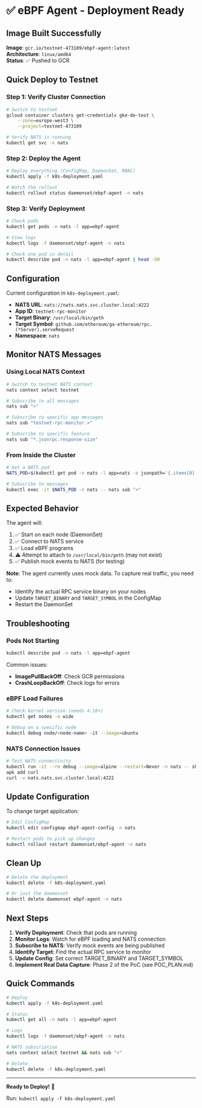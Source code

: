 # ✅ eBPF Agent - Deployment Ready

## Image Built Successfully

**Image**: `gcr.io/testnet-473109/ebpf-agent:latest`  
**Architecture**: `linux/amd64`  
**Status**: ✅ Pushed to GCR

## Quick Deploy to Testnet

### Step 1: Verify Cluster Connection

```bash
# Switch to testnet
gcloud container clusters get-credentials gke-de-test \
    --zone=europe-west3 \
    --project=testnet-473109

# Verify NATS is running
kubectl get svc -n nats
```

### Step 2: Deploy the Agent

```bash
# Deploy everything (ConfigMap, DaemonSet, RBAC)
kubectl apply -f k8s-deployment.yaml

# Watch the rollout
kubectl rollout status daemonset/ebpf-agent -n nats
```

### Step 3: Verify Deployment

```bash
# Check pods
kubectl get pods -n nats -l app=ebpf-agent

# View logs
kubectl logs -f daemonset/ebpf-agent -n nats

# Check one pod in detail
kubectl describe pod -n nats -l app=ebpf-agent | head -50
```

## Configuration

Current configuration in `k8s-deployment.yaml`:

- **NATS URL**: `nats://nats.nats.svc.cluster.local:4222`
- **App ID**: `testnet-rpc-monitor`
- **Target Binary**: `/usr/local/bin/geth`
- **Target Symbol**: `github.com/ethereum/go-ethereum/rpc.(*Server).serveRequest`
- **Namespace**: `nats`

## Monitor NATS Messages

### Using Local NATS Context

```bash
# Switch to testnet NATS context
nats context select testnet

# Subscribe to all messages
nats sub ">"

# Subscribe to specific app messages
nats sub "testnet-rpc-monitor.>"

# Subscribe to specific feature
nats sub "*.jsonrpc.response-size"
```

### From Inside the Cluster

```bash
# Get a NATS pod
NATS_POD=$(kubectl get pod -n nats -l app=nats -o jsonpath='{.items[0].metadata.name}')

# Subscribe to messages
kubectl exec -it $NATS_POD -n nats -- nats sub ">"
```

## Expected Behavior

The agent will:

1. ✅ Start on each node (DaemonSet)
2. ✅ Connect to NATS service
3. ✅ Load eBPF programs
4. ⚠️  Attempt to attach to `/usr/local/bin/geth` (may not exist)
5. ✅ Publish mock events to NATS (for testing)

**Note**: The agent currently uses mock data. To capture real traffic, you need to:
- Identify the actual RPC service binary on your nodes
- Update `TARGET_BINARY` and `TARGET_SYMBOL` in the ConfigMap
- Restart the DaemonSet

## Troubleshooting

### Pods Not Starting

```bash
kubectl describe pod -n nats -l app=ebpf-agent
```

Common issues:
- **ImagePullBackOff**: Check GCR permissions
- **CrashLoopBackOff**: Check logs for errors

### eBPF Load Failures

```bash
# Check kernel version (needs 4.18+)
kubectl get nodes -o wide

# Debug on a specific node
kubectl debug node/<node-name> -it --image=ubuntu
```

### NATS Connection Issues

```bash
# Test NATS connectivity
kubectl run -it --rm debug --image=alpine --restart=Never -n nats -- sh
apk add curl
curl -v nats.nats.svc.cluster.local:4222
```

## Update Configuration

To change target application:

```bash
# Edit ConfigMap
kubectl edit configmap ebpf-agent-config -n nats

# Restart pods to pick up changes
kubectl rollout restart daemonset/ebpf-agent -n nats
```

## Clean Up

```bash
# Delete the deployment
kubectl delete -f k8s-deployment.yaml

# Or just the daemonset
kubectl delete daemonset ebpf-agent -n nats
```

## Next Steps

1. **Verify Deployment**: Check that pods are running
2. **Monitor Logs**: Watch for eBPF loading and NATS connection
3. **Subscribe to NATS**: Verify mock events are being published
4. **Identify Target**: Find the actual RPC service to monitor
5. **Update Config**: Set correct TARGET_BINARY and TARGET_SYMBOL
6. **Implement Real Data Capture**: Phase 2 of the PoC (see POC_PLAN.md)

## Quick Commands

```bash
# Deploy
kubectl apply -f k8s-deployment.yaml

# Status
kubectl get all -n nats -l app=ebpf-agent

# Logs
kubectl logs -f daemonset/ebpf-agent -n nats

# NATS subscription
nats context select testnet && nats sub ">"

# Delete
kubectl delete -f k8s-deployment.yaml
```

---

**Ready to Deploy!** 🚀

Run: `kubectl apply -f k8s-deployment.yaml`
